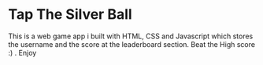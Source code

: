 # Tap The Silver Ball
 This is a web game app i built with HTML, CSS and Javascript which stores the username and the score at the leaderboard section.  Beat the High score :) .  Enjoy
